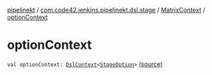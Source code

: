 [pipelinekt](../../index.md) / [com.code42.jenkins.pipelinekt.dsl.stage](../index.md) / [MatrixContext](index.md) / [optionContext](./option-context.md)

# optionContext

`val optionContext: `[`DslContext`](../../com.code42.jenkins.pipelinekt.dsl/-dsl-context/index.md)`<`[`StageOption`](../../com.code42.jenkins.pipelinekt.core/-stage-option.md)`>` [(source)](https://github.com/code42/pipelinekt/tree/master/dsl/src/main/kotlin/com/code42/jenkins/pipelinekt/dsl/stage/MatrixContext.kt#L24)